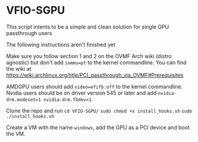 # VFIO-SGPU
This script intents to be a simple and clean solution for single GPU passthrough users

The following instructions aren't finished yet

Make sure you follow section 1 and 2 on the OVMF Arch wiki (distro agnostic) but don't add `iommu=pt` to the kernel commandline.
You can find the wiki at https://wiki.archlinux.org/title/PCI_passthrough_via_OVMF#Prerequisites

AMDGPU users should add `video=efifb:off` to the kernel commandline.
Nvidia users should be on driver version 545 or later and add `nvidia-drm.modeset=1 nvidia-drm.fbdev=1`.

Clone the repo and run
`cd VFIO-SGPU/`
`sudo chmod +x install_hooks.sh`
`sudo ./install_hooks.sh`

Create a VM with the name `windows`, add the GPU as a PCI device and boot the VM.
